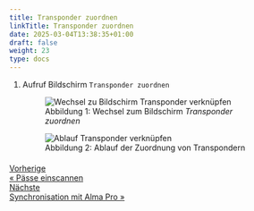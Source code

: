 ```yaml
---
title: Transponder zuordnen
linkTitle: Transponder zuordnen
date: 2025-03-04T13:38:35+01:00
draft: false
weight: 23
type: docs
---
```


1. Aufruf Bildschirm `Transponder zuordnen`

    <figure class="figure mt-2">
        <img src="../images/aufruf-transponder-zuordnen.png" class="border border-2 figure-img img-fluid rounded p-3" align="bottom" alt="Wechsel zu Bildschirm Transponder verknüpfen" title="Transponder verknüpfen" />
        <a name="screen-link-transponder" ><figcaption class="figure-caption fs-6">Abbildung 1: Wechsel zum Bildschirm <span style="font-style: italic;">Transponder zuordnen</span></figcaption></a>
    </figure>

    <figure class="figure mt-2">
        <img src="../images/ablauf-zuordnung.png" class="border border-2 figure-img img-fluid rounded p-3" align="bottom" alt="Ablauf Transponder verknüpfen" title="Ablauf Transponder verknüpfen" />
        <a name="link-transponder" ><figcaption class="figure-caption fs-6">Abbildung 2: Ablauf der Zuordnung von Transpondern</figcaption></a>
    </figure>

<div style="max-width: 80%; margin-top: 20px;">
<div class="container-fluid">
  <div class="row">
    <div class="col">
      <div class="d-grid gap-2">
        <a class="text-start btn btn-lg btn-outline-primary" role="button"  href="../paesse-scannen"><span class="fs-6">Vorherige</span><br><span class="fs-4 fw-semibold">« Pässe einscannen</span></a>
      </div>
    </div>
    <div class="col">
      <div class="d-grid gap-2">
        <a class="btn btn-lg btn-outline-primary text-end" role="button" href="../synchronisation"><span class="fs-6">Nächste</span><br><span class="fs-4 fw-semibold">Synchronisation mit Alma Pro »</span></a>
      </div>
    </div>
  </div>
</div>
<div>
